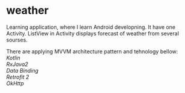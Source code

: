 # weather

Learning application, where I learn Android developning. It have one Activity. ListView in Activity displays forecast of weather from several sourses.

There are applying MVVM architecture pattern and tehnology bellow:<br/>
_Kotlin_<br/>
_RxJava2_<br/>
_Data Binding_<br/>
_Retrofit 2_<br/>
_OkHttp_
